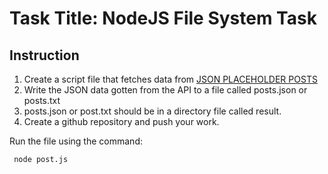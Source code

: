 # Task Title: NodeJS File System Task


## Instruction
1. Create a script file that fetches data from [JSON PLACEHOLDER POSTS](http://jsonplaceholder.typicode.com/posts)
2. Write the JSON data gotten from the API to a file called posts.json or posts.txt
3. posts.json or post.txt should be in a directory file called result.
4. Create a github repository and push your work.


Run the file using the command:



     node post.js
